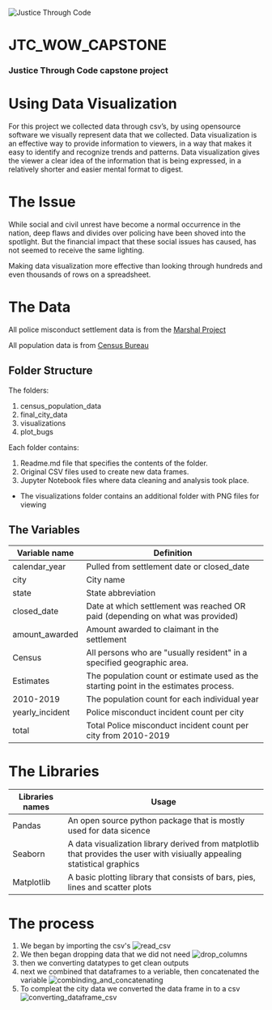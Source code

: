 ![Justice Through Code](https://github.com/shethinksnyc/JTC_WOW_CAPSTONE/blob/main/readme_img/jtc.png?raw=true)


#  JTC_WOW_CAPSTONE
### Justice Through Code capstone project


# Using Data Visualization 

For this project we collected data through csv’s, by using opensource software we visually represent data that we collected. Data visualization is an effective way to provide information to viewers, in a way that makes it easy to identify and recognize trends and patterns. Data visualization gives the viewer a clear idea of the information that is being expressed, in a relatively shorter and easier mental format to digest.

# The Issue 
While social and civil unrest have become a normal occurrence in the nation, deep flaws and divides over policing have been shoved into the spotlight. But the financial impact that these social issues has caused, has not seemed to receive the same lighting.

Making data visualization more effective than looking through hundreds and even thousands of rows on a spreadsheet.

# The Data

All police misconduct settlement data is from the [Marshal Project](https://github.com/themarshallproject/police-settlements) 

All population data is from [Census Bureau](https://www.census.gov/)

## Folder Structure
The folders:
1. census_population_data
2. final_city_data
3. visualizations
4. plot_bugs

Each folder contains:
1. Readme.md file that specifies the contents of the folder.
2. Original CSV files used to create new data frames.
3. Jupyter Notebook files where data cleaning and analysis took place.
* The visualizations folder contains an additional folder with PNG files for viewing

## The Variables
Variable name | Definition
--------------| -----------------
calendar_year | Pulled from settlement date or closed_date
city | City name
state | State abbreviation
closed_date | Date at which settlement was reached OR paid (depending on what was provided)
amount_awarded | Amount awarded to claimant in the settlement
Census | All persons who are "usually resident" in a specified geographic area.
Estimates    | The population count or estimate used as the starting point in the estimates process.
2010-2019 | The population count for each individual year
yearly_incident | Police misconduct incident count per city 
total  | Total Police misconduct incident count per city from 2010-2019

# The Libraries
Libraries names | Usage 
---------|----------------------------------
Pandas  | An open source python package that is mostly used for data sicence
Seaborn | A data visualization library derived from matplotlib that provides the user with visiually appealing statistical graphics 
Matplotlib | A basic plotting library that consists of bars, pies, lines and scatter plots 

# The process 
1. We began by importing the csv's 
![read_csv](https://github.com/shethinksnyc/JTC_WOW_CAPSTONE/blob/main/readme_img/read_csv.png?raw=true)
2. We then began dropping data that we did not need 
![drop_columns](https://github.com/shethinksnyc/JTC_WOW_CAPSTONE/blob/main/readme_img/drop_columns.png?raw=true)
3. then we converting datatypes to get clean outputs 
4. next we combined that dataframes to a veriable, then concatenated the variable 
![combinding_and_concatenating](https://github.com/shethinksnyc/JTC_WOW_CAPSTONE/blob/main/readme_img/concat.png?raw=true)
5. To compleat the city data we converted the data frame in to a csv 
![converting_dataframe_csv](https://github.com/shethinksnyc/JTC_WOW_CAPSTONE/blob/main/readme_img/to_csv.png?raw=true)